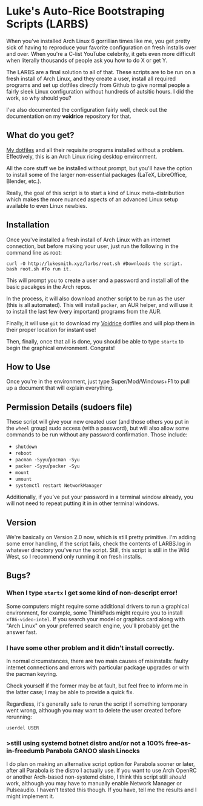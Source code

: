 # Luke's Auto-Rice Bootstraping Scripts (LARBS)

When you've installed Arch Linux 6 gorrillian times like me, you get pretty sick of having to reproduce your favorite configuration on fresh installs over and over. When you're a C-list YouTube celebrity, it gets even more difficult when literally thousands of people ask you how to do X or get Y.

The LARBS are a final solution to all of that. These scripts are to be run on a fresh install of Arch Linux, and they create a user, install all required programs and set up dotfiles directly from Github to give normal people a fairly sleek Linux configuration without hundreds of autsitic hours. I did the work, so why should you?

I've also documented the configuration fairly well, check out the documentation on my **voidrice** repository for that.

## What do you get?

[My dotfiles](https://github.com/lukesmithxyz/voidrice) and all their requisite programs installed without a problem. Effectively, this is an Arch Linux ricing desktop environment.

All the core stuff we be installed without prompt, but you'll have the option to install some of the larger non-essential packages (LaTeX, LibreOffice, Blender, etc.).

Really, the goal of this script is to start a kind of Linux meta-distribution which makes the more nuanced aspects of an advanced Linux setup available to even Linux newbies.

## Installation

Once you've installed a fresh install of Arch Linux with an internet connection, but before making your user, just run the following in the command line as  root:

```
curl -O http://lukesmith.xyz/larbs/root.sh #Downloads the script.
bash root.sh #To run it.
```

This will prompt you to create a user and a password and install all of the basic pacakges in the Arch repos.

In the process, it will also download another script to be run as the user (this is all automated). This will install `packer`, an AUR helper, and will use it to install the last few (very important) programs from the AUR.

Finally, it will use `git` to download my [Voidrice](https://github.com/lukesmithxyz/voidrice) dotfiles and will plop them in their proper location for instant use!

Then, finally, once that all is done, you should be able to type `startx` to begin the graphical environment. Congrats!

## How to Use

Once you're in the environment, just type Super/Mod/Windows+F1 to pull up a document that will explain everything.

## Permission Details (sudoers file)

These script will give your new created user (and those others you put in the `wheel` group) sudo access (with a password), but will also allow some commands to be run without any password confirmation. Those include:

+ `shutdown`
+ `reboot`
+ `pacman -Syyu`/`pacman -Syu`
+ `packer -Syyu`/`packer -Syu`
+ `mount`
+ `umount`
+ `systemctl restart NetworkManager`

Additionally, if you've put your password in a terminal window already, you will not need to repeat putting it in in other terminal windows.

## Version

We're basically on Version 2.0 now, which is still pretty primitive. I'm adding some error handling, if the script fails, check the contents of LARBS.log in whatever directory you've run the script. Still, this script is still in the Wild West, so I recommend only running it on fresh installs.

## Bugs?

### When I type `startx` I get some kind of non-descript error!

Some computers might require some additional drivers to run a graphical environment, for example, some ThinkPads might require you to install `xf86-video-intel`. If you search your model or graphics card along with "Arch Linux" on your preferred search engine, you'll probably get the answer fast.

### I have some other problem and it didn't install correctly.

In normal circumstances, there are two main causes of misinstalls: faulty internet connections and errors with particular package upgrades or with the pacman keyring.

Check yourself if the former may be at fault, but feel free to inform me in the latter case; I may be able to provide a quick fix.

Regardless, it's generally safe to rerun the script if something temporary went wrong, although you may want to delete the user created before rerunning:

```
userdel USER
```

### >still using systemd botnet distro and/or not a 100% free-as-in-freedumb Parabola GANOO slash Linocks

I do plan on making an alternative script option for Parabola sooner or later, after all Parabola *is* the distro I actually use. If you want to use Arch OpenRC or another Arch-based non-systemd distro, I think this script still *should* work, although you may have to manually enable Network Manager or Pulseaudio. I haven't tested this though. If you have, tell me the results and I might implement it.
